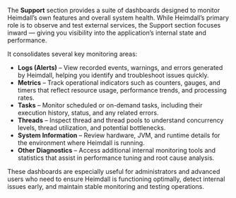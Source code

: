 The **Support** section provides a suite of dashboards designed to monitor Heimdall’s own features and overall system health. While Heimdall’s primary role is to observe and test external services, the Support section focuses inward — giving you visibility into the application’s internal state and performance.

It consolidates several key monitoring areas:

* **Logs (Alerts)** – View recorded events, warnings, and errors generated by Heimdall, helping you identify and troubleshoot issues quickly.
* **Metrics** – Track operational indicators such as counters, gauges, and timers that reflect resource usage, performance trends, and processing rates.
* **Tasks** – Monitor scheduled or on-demand tasks, including their execution history, status, and any related errors.
* **Threads** – Inspect thread and thread pools to understand concurrency levels, thread utilization, and potential bottlenecks.
* **System Information** – Review hardware, JVM, and runtime details for the environment where Heimdall is running.
* **Other Diagnostics** – Access additional internal monitoring tools and statistics that assist in performance tuning and root cause analysis.

These dashboards are especially useful for administrators and advanced users who need to ensure Heimdall is functioning optimally, detect internal issues early, and maintain stable monitoring and testing operations.
